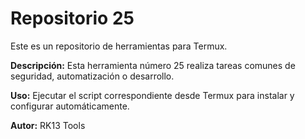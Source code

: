 # Repositorio 25

Este es un repositorio de herramientas para Termux.

**Descripción:** Esta herramienta número 25 realiza tareas comunes de seguridad, automatización o desarrollo.

**Uso:** Ejecutar el script correspondiente desde Termux para instalar y configurar automáticamente.

**Autor:** RK13 Tools
